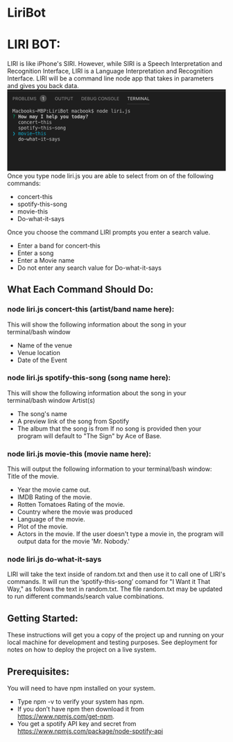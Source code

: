 # LiriBot
# LIRI BOT:

 LIRI is like iPhone's SIRI. However, while SIRI is a Speech Interpretation and Recognition Interface, LIRI is a Language Interpretation and Recognition Interface. LIRI will be a command line node app that takes in parameters and gives you back data.
![alt list of commands](commandlist.png)
Once you type node liri.js you are able to select from on of the following commands:
  - concert-this
  - spotify-this-song
  - movie-this
  - Do-what-it-says
  
Once you choose the command LIRI prompts you enter a search value.
  - Enter a band for concert-this
  - Enter a song
  - Enter a Movie name
  - Do not enter any search value for Do-what-it-says

## What Each Command Should Do:

### node liri.js concert-this (artist/band name here):
This will show the following information about the song in your terminal/bash window
  - Name of the venue
  - Venue location
  - Date of the Event
### node liri.js spotify-this-song (song name here):
This will show the following information about the song in your terminal/bash window
Artist(s)
  - The song's name
  - A preview link of the song from Spotify
  - The album that the song is from
If no song is provided then your program will default to "The Sign" by Ace of Base.
  
### node liri.js movie-this (movie name here):
This will output the following information to your terminal/bash window: 
Title of the movie.
  - Year the movie came out. 
  - IMDB Rating of the movie.
  - Rotten Tomatoes Rating of the movie.
  - Country where the movie was produced
  - Language of the movie.
  - Plot of the movie.
  - Actors in the movie.
If the user doesn't type a movie in, the program will output data for the movie 'Mr. Nobody.'

### node liri.js do-what-it-says
LIRI will take the text inside of random.txt and then use it to call one of LIRI's commands.
It will run the ‘spotify-this-song’ comand for "I Want it That Way," as follows the text in random.txt.
The file random.txt may be updated to run different commands/search value combinations.

## Getting Started:
These instructions will get you a copy of the project up and running on your local machine for development and testing purposes. See deployment for notes on how to deploy the project on a live system.

## Prerequisites:
You will need to have npm installed on your system. 
 - Type npm -v to verify your system has npm.
 - If you don’t have npm then download it from https://www.npmjs.com/get-npm. 
 - You get a  spotify API key and secret from https://www.npmjs.com/package/node-spotify-api 



